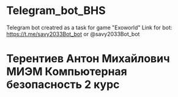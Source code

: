 # Telegram_bot_BHS
Telegram bot creatred as a task for game "Exoworld"
Link for bot: https://t.me/savy2033Bot_bot or @savy2033Bot_bot

# Терентиев Антон Михайлович МИЭМ Компьютерная безопасность 2 курс 
